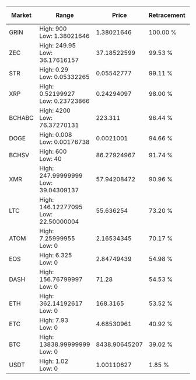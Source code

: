 | Market | Range | Price| Retracement | Doubles to 50% |
| --- | --- | --- | --- | --- |
| GRIN | High: 900<br />Low: 1.38021646 | 1.38021646 | 100.00 % | 326.54 |
| ZEC | High: 249.95<br />Low: 36.17616157 | 37.18522599 | 99.53 % | 3.85 |
| STR | High: 0.29<br />Low: 0.05332265 | 0.05542777 | 99.11 % | 3.10 |
| XRP | High: 0.52199927<br />Low: 0.23723866 | 0.24294097 | 98.00 % | 1.56 |
| BCHABC | High: 4200<br />Low: 76.37270131 | 223.311 | 96.44 % | 9.57 |
| DOGE | High: 0.008<br />Low: 0.00176738 | 0.0021001 | 94.66 % | 2.33 |
| BCHSV | High: 600<br />Low: 40 | 86.27924967 | 91.74 % | 3.71 |
| XMR | High: 247.99999999<br />Low: 39.04309137 | 57.94208472 | 90.96 % | 2.48 |
| LTC | High: 146.12277095<br />Low: 22.50000004 | 55.636254 | 73.20 % | 1.52 |
| ATOM | High: 7.25999955<br />Low: 0 | 2.16534345 | 70.17 % | 1.68 |
| EOS | High: 6.325<br />Low: 0 | 2.84749439 | 54.98 % | 1.11 |
| DASH | High: 156.76799997<br />Low: 0 | 71.28 | 54.53 % | 1.10 |
| ETH | High: 362.14192617<br />Low: 0 | 168.3165 | 53.52 % | 1.08 |
| ETC | High: 7.93<br />Low: 0 | 4.68530961 | 40.92 % | 0.00 |
| BTC | High: 13838.99999999<br />Low: 0 | 8438.90645207 | 39.02 % | 0.00 |
| USDT | High: 1.02<br />Low: 0 | 1.00110627 | 1.85 % | 0.00 |
